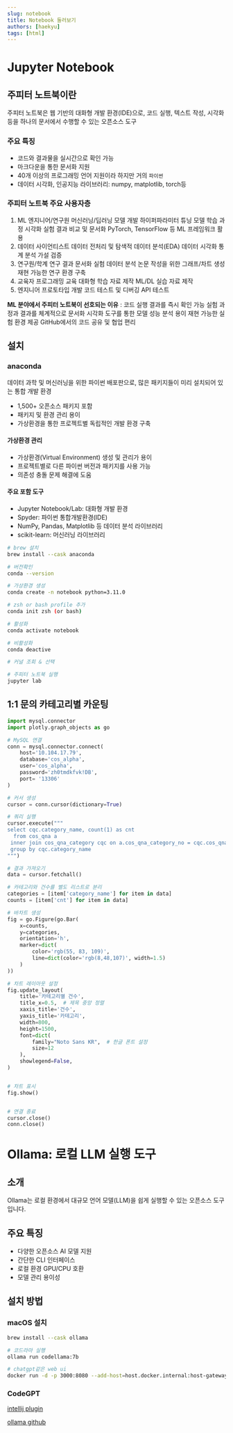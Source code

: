 ```yaml
---
slug: notebook
title: Notebook 둘러보기
authors: [haekyu]
tags: [html]
---
```


# Jupyter Notebook

## 주피터 노트북이란

주피터 노트북은 웹 기반의 대화형 개발 환경(IDE)으로, 코드 실행, 텍스트 작성, 시각화 등을 하나의 문서에서 수행할 수 있는 오픈소스 도구

### 주요 특징

- 코드와 결과물을 실시간으로 확인 가능
- 마크다운을 통한 문서화 지원
- 40개 이상의 프로그래밍 언어 지원이라 하지만 거의 `파이썬`
- 데이터 시각화, 인공지능 라이브러리: numpy, matplotlib, torch등

### 주피터 노트북 주요 사용자층

1. ML 엔지니어/연구원 머신러닝/딥러닝 모델 개발 하이퍼파라미터 튜닝 모델 학습 과정 시각화 실험 결과 비교 및 문서화 PyTorch, TensorFlow 등 ML 프레임워크 활용
2. 데이터 사이언티스트 데이터 전처리 및 탐색적 데이터 분석(EDA) 데이터 시각화 통계 분석 가설 검증
3. 연구원/학계 연구 결과 문서화 실험 데이터 분석 논문 작성을 위한 그래프/차트 생성 재현 가능한 연구 환경 구축
4. 교육자 프로그래밍 교육 대화형 학습 자료 제작 ML/DL 실습 자료 제작
5. 엔지니어 프로토타입 개발 코드 테스트 및 디버깅 API 테스트

**ML 분야에서 주피터 노트북이 선호되는 이유** : 코드 실행 결과를 즉시 확인 가능 실험 과정과 결과를 체계적으로 문서화 시각화 도구를 통한 모델 성능 분석 용이 재현 가능한 실험 환경 제공 GitHub에서의 코드 공유 및 협업 편리

## 설치

### anaconda

데이터 과학 및 머신러닝을 위한 파이썬 배포판으로, 많은 패키지들이 미리 설치되어 있는 통합 개발 환경

- 1,500+ 오픈소스 패키지 포함
- 패키지 및 환경 관리 용이
- 가상환경을 통한 프로젝트별 독립적인 개발 환경 구축

#### 가상환경 관리

- 가상환경(Virtual Environment) 생성 및 관리가 용이
- 프로젝트별로 다른 파이썬 버전과 패키지를 사용 가능
- 의존성 충돌 문제 해결에 도움

#### 주요 포함 도구

- Jupyter Notebook/Lab: 대화형 개발 환경
- Spyder: 파이썬 통합개발환경(IDE)
- NumPy, Pandas, Matplotlib 등 데이터 분석 라이브러리
- scikit-learn: 머신러닝 라이브러리

```bash
# brew 설치
brew install --cask anaconda

# 버전확인
conda --version

# 가상환경 생성
conda create -n notebook python=3.11.0

# zsh or bash profile 추가
conda init zsh (or bash)

# 활성화
conda activate notebook

# 비활성화
conda deactive

# 커널 조회 & 선택

# 주피터 노트북 실행
jupyter lab
```

## 1:1 문의 카테고리별 카운팅

```python
import mysql.connector
import plotly.graph_objects as go

# MySQL 연결
conn = mysql.connector.connect(
    host='10.104.17.79',
    database='cos_alpha',
    user='cos_alpha',
    password='zh0tmdkfvk!DB',
    port= '13306'
)

# 커서 생성
cursor = conn.cursor(dictionary=True)

# 쿼리 실행
cursor.execute("""
select cqc.category_name, count(1) as cnt
  from cos_qna a
 inner join cos_qna_category cqc on a.cos_qna_category_no = cqc.cos_qna_category_no
 group by cqc.category_name
""")

# 결과 가져오기
data = cursor.fetchall()

# 카테고리와 건수를 별도 리스트로 분리
categories = [item['category_name'] for item in data]
counts = [item['cnt'] for item in data]

# 바차트 생성
fig = go.Figure(go.Bar(
    x=counts,
    y=categories,
    orientation='h',
    marker=dict(
        color='rgb(55, 83, 109)',
        line=dict(color='rgb(8,48,107)', width=1.5)
    )
))

# 차트 레이아웃 설정
fig.update_layout(
    title='카테고리별 건수',
    title_x=0.5,  # 제목 중앙 정렬
    xaxis_title='건수',
    yaxis_title='카테고리',
    width=800,
    height=1500,
    font=dict(
        family="Noto Sans KR",  # 한글 폰트 설정
        size=12
    ),
    showlegend=False,
)


# 차트 표시
fig.show()


# 연결 종료
cursor.close()
conn.close()


```

# Ollama: 로컬 LLM 실행 도구

## 소개

Ollama는 로컬 환경에서 대규모 언어 모델(LLM)을 쉽게 실행할 수 있는 오픈소스 도구입니다.

## 주요 특징

- 다양한 오픈소스 AI 모델 지원
- 간단한 CLI 인터페이스
- 로컬 환경 GPU/CPU 호환
- 모델 관리 용이성

## 설치 방법

### macOS 설치

```bash
brew install --cask ollama

# 코드라마 실행
ollama run codellama:7b

# chatgpt같은 web ui
docker run -d -p 3000:8080 --add-host=host.docker.internal:host-gateway -v open-webui:/app/backend/data --name open-webui --restart always ghcr.io/open-webui/open-webui:main
```

### CodeGPT

[intellij plugin](https://plugins.jetbrains.com/plugin/21056-codegpt)

[ollama github](https://github.com/ollama/ollama?tab=readme-ov-file)
